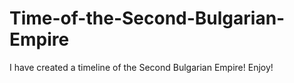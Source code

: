 # Time-of-the-Second-Bulgarian-Empire
I have created a timeline of the Second Bulgarian Empire! Enjoy!
